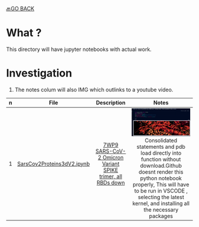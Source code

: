 [🔙GO BACK](/README.MD)
# What ?

This directory will have jupyter notebooks with actual work.

# Investigation

1. The notes colum will also IMG which outlinks to a youtube video.

n | File | Description | Notes 
|---|:--:|:---:|:---:|
1 | [SarsCov2Proteins3dV2.ipynb](SarsCov2Proteins3dV2.ipynb) | [7WP9 SARS-CoV-2 Omicron Variant SPIKE trimer, all RBDs down](https://www.rcsb.org/structure/7WP9) | [![](/PDB/GFX/sc.png)](https://youtu.be/6yiqqfsK2yQ)   Consolidated statements and pdb load directly into function without download.Github doesnt render this python notebook properly, This will have to be run in VSCODE , selecting the latest kernel, and installing all the necessary packages 